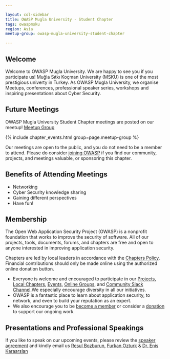 ```yaml
---

layout: col-sidebar
title: OWASP Mugla University - Student Chapter
tags: owaspmsku
region: Asia
meetup-group: owasp-mugla-university-student-chapter

---
```


## Welcome
Welcome to OWASP Mugla University. We are happy to see you if you participate us!
Muğla Sıtkı Koçman University (MSKU) is one of the most prestigious univerty in Turkey. As OWASP Mugla University, we organise Meetups, conferences, professional speaker series, workshops and inspiring presentations about Cyber Security. 

## Future Meetings 
OWASP Mugla University Student Chapter meetings are posted on our meetup!  [Meetup Group](https://www.meetup.com/owasp-mugla-university-student-chapter/)

{% include chapter_events.html group=page.meetup-group %}

Our meetings are open to the public, and you do not need to be a member to attend. Please do consider [joining OWASP](https://owasp.org/membership/) if you find our community, projects, and meetings valuable, or sponsoring this chapter.

## Benefits of Attending Meetings
+ Networking
+ Cyber Security knowledge sharing
+ Gaining different perspectives
+ Have fun!

## Membership
The Open Web Application Security Project (OWASP) is a nonprofit foundation that works to improve the security of software. All of our projects, tools, documents, forums, and chapters are free and open to anyone interested in improving application security. 

Chapters are led by local leaders in accordance with the [Chapters Policy](/www-policy/operational/chapters). Financial contributions should only be made online using the authorized online donation button. 

+ Everyone is welcome and encouraged to participate in our [Projects](/projects/), [Local Chapters](/chapters/), [Events](/events/), [Online Groups](https://groups.google.com/a/owasp.com/), and [Community Slack Channel](https://owasp.slack.com/).We especially encourage diversity in all our initiatives. 
+ OWASP is a fantastic place to learn about application security, to network, and even to build your reputation as an expert. 
+ We also encourage you to be [become a member](/membership/) or consider a [donation](/donate/) to support our ongoing work.


## Presentations and Professional Speakings
If you like to speak on our upcoming events, please review the [speaker agreement](https://owasp.org/www-policy/legal/speaker-agreement) and kindly email us [Resul Bozburun](mailto://resul.bozburun@owasp.org), [Furkan Ozturk](mailto://furkan.ozturk@owasp.org) & [Dr. Enis Karaarslan](mailto://enis.karaarslan@mu.edu.tr)
